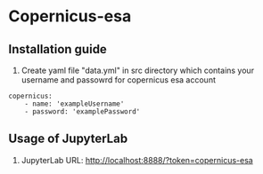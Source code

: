 # Copernicus-esa
## Installation guide

1. Create yaml file "data.yml" in src directory which contains your username and passowrd for copernicus esa account

```    
copernicus:
    - name: 'exampleUsername'
    - password: 'examplePassword'
```

## Usage of JupyterLab

1. JupyterLab URL: <http://localhost:8888/?token=copernicus-esa>
